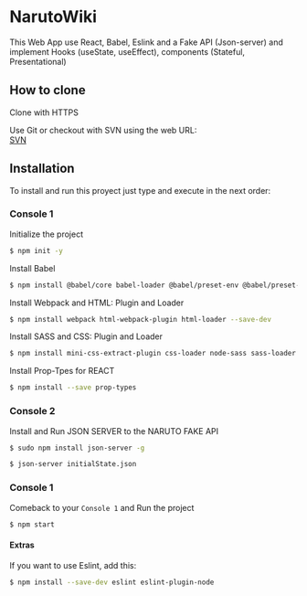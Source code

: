 # NarutoWiki
This Web App use React, Babel, Eslink and a Fake API (Json-server) and implement Hooks (useState, useEffect), components (Stateful, Presentational)

## How to clone
Clone with HTTPS

Use Git or checkout with SVN using the web URL: \
[SVN](URL "https://github.com/anabelisam/readme.md.git")

## Installation

To install and run this proyect just type and execute in the next order:

### Console 1

Initialize the project
```bash
$ npm init -y
```
Install Babel
```bash
$ npm install @babel/core babel-loader @babel/preset-env @babel/preset-react
```
Install Webpack and HTML: Plugin and Loader
```bash
$ npm install webpack html-webpack-plugin html-loader --save-dev
```
Install SASS and CSS: Plugin and Loader
```bash
$ npm install mini-css-extract-plugin css-loader node-sass sass-loader --save-dev
```
Install Prop-Tpes for REACT
```bash
$ npm install --save prop-types
```

### Console 2

Install and Run JSON SERVER to the NARUTO FAKE API

```bash
$ sudo npm install json-server -g
```
```bash
$ json-server initialState.json
```
### Console 1
Comeback to your `Console 1` and Run the project

```bash
$ npm start
```

#### Extras
If you want to use Eslint, add this:
 ```bash
$ npm install --save-dev eslint eslint-plugin-node
```

